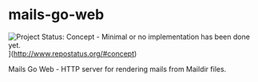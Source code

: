 # mails-go-web

![Project Status: Concept - Minimal or no implementation has been done yet.](http://www.repostatus.org/badges/latest/concept.svg)](http://www.repostatus.org/#concept)

Mails Go Web - HTTP server for rendering mails from Maildir files.
